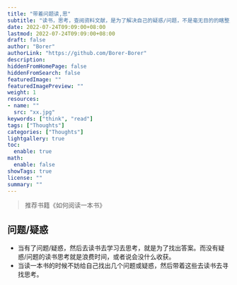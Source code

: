 ```yaml
---
title: "带着问题读,思"
subtitle: "读书，思考，查阅资料文献，是为了解决自己的疑惑/问题，不是毫无目的的瞎整，不是毫无目的的浪费时间"
date: 2022-07-24T09:09:00+08:00
lastmod: 2022-07-24T09:09:00+08:00
draft: false
author: "Borer"
authorLink: "https://github.com/Borer-Borer"
description:
hiddenFromHomePage: false
hiddenFromSearch: false
featuredImage: ""
featuredImagePreview: ""
weight: 1
resources:
- name: ""
  src: "xx.jpg"
keywords: ["think", "read"]
tags: ["Thoughts"]
categories: ["Thoughts"]
lightgallery: true
toc:
  enable: true
math:
  enable: false
showTags: true
license: ""
summary: ""
---
```


> 推荐书籍《如何阅读一本书》

## 问题/疑惑
- 当有了问题/疑惑，然后去读书去学习去思考，就是为了找出答案。而没有疑惑/问题的读书思考就是浪费时间，或者说会没什么收获。
- 当读一本书的时候不妨给自己找出几个问题或疑惑，然后带着这些去读书去寻找思考。
